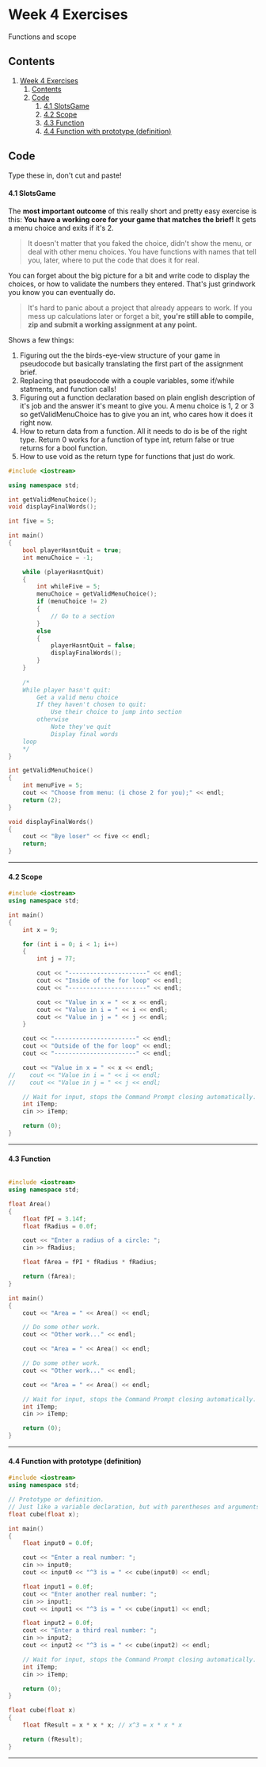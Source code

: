 # Week 4 Exercises

Functions and scope

## Contents


<!-- @import "[TOC]" {cmd="toc" depthFrom=1 depthTo=6 orderedList=false} -->

<!-- code_chunk_output -->

1. [Week 4 Exercises](#week-4-exercises)
   1. [Contents](#contents)
   2. [Code](#code)
         1. [4.1 SlotsGame](#41-slotsgame)
         2. [4.2 Scope](#42-scope)
         3. [4.3 Function](#43-function)
         4. [4.4 Function with prototype (definition)](#44-function-with-prototype-definition)

<!-- /code_chunk_output -->


## Code

Type these in, don't cut and paste!

#### 4.1 SlotsGame

The **most important outcome** of this really short and pretty easy exercise is this: **You have a working core for your game that matches the brief!** It gets a menu choice and exits if it's 2. 

> It doesn't matter that you faked the choice, didn't show the menu, or deal with other menu choices. You have functions with names that tell you, later, where to put the code that does it for real. 

You can forget about the big picture for a bit and write code to display the choices, or how to validate the numbers they entered. That's just grindwork you know you can eventually do. 

> It's hard to panic about a project that already appears to work. If you mess up calculations later or forget a bit, **you're still able to compile, zip and submit a working assignment at any point.**

Shows a few things:
1. Figuring out the the birds-eye-view structure of your game in pseudocode but basically translating the first part of the assignment brief.
2. Replacing that pseudocode with a couple variables, some if/while statments, and function calls!
3. Figuring out a function declaration based on plain english description of it's job and the answer it's meant to give you. A menu choice is 1, 2 or 3 so getValidMenuChoice has to give you an int, who cares how it does it right now.
4. How to return data from a function. All it needs to do is be of the right type. Return 0 works for a function of type int, return false or true returns for a bool function.
5. How to use void as the return type for functions that just do work.

```c++
#include <iostream>

using namespace std;

int getValidMenuChoice();
void displayFinalWords();

int five = 5;

int main()
{
	bool playerHasntQuit = true;
	int menuChoice = -1;

	while (playerHasntQuit)
	{
		int whileFive = 5;
		menuChoice = getValidMenuChoice();
		if (menuChoice != 2)
		{
			// Go to a section
		}
		else
		{
			playerHasntQuit = false;
			displayFinalWords();
		}
	}
	
	/*
	While player hasn't quit: 
		Get a valid menu choice
		If they haven't chosen to quit:
			Use their choice to jump into section
		otherwise
			Note they've quit
			Display final words
	loop
	*/
}

int getValidMenuChoice()
{
	int menuFive = 5;
	cout << "Choose from menu: (i chose 2 for you);" << endl;
	return (2);
}

void displayFinalWords()
{
	cout << "Bye loser" << five << endl;
	return;
}
```
___

#### 4.2 Scope

```c++
#include <iostream>
using namespace std;

int main()
{
    int x = 9;

    for (int i = 0; i < 1; i++)
    {
        int j = 77;

        cout << "----------------------" << endl;
        cout << "Inside of the for loop" << endl;
        cout << "----------------------" << endl;

        cout << "Value in x = " << x << endl;
        cout << "Value in i = " << i << endl;
        cout << "Value in j = " << j << endl;
    }

    cout << "-----------------------" << endl;
    cout << "Outside of the for loop" << endl;
    cout << "-----------------------" << endl;

    cout << "Value in x = " << x << endl;
//    cout << "Value in i = " << i << endl;
//    cout << "Value in j = " << j << endl;

    // Wait for input, stops the Command Prompt closing automatically.
    int iTemp;
    cin >> iTemp;

    return (0);
}
```
___

#### 4.3 Function

```c++

#include <iostream>
using namespace std;

float Area()
{
    float fPI = 3.14f;
    float fRadius = 0.0f;

    cout << "Enter a radius of a circle: ";
    cin >> fRadius;

    float fArea = fPI * fRadius * fRadius;

    return (fArea);
}

int main()
{
    cout << "Area = " << Area() << endl;

    // Do some other work.
    cout << "Other work..." << endl;

    cout << "Area = " << Area() << endl;

    // Do some other work.
    cout << "Other work..." << endl;

    cout << "Area = " << Area() << endl;

    // Wait for input, stops the Command Prompt closing automatically.
    int iTemp;
    cin >> iTemp;

    return (0);
}

```

___

#### 4.4 Function with prototype (definition) 


```c++
#include <iostream>
using namespace std;

// Prototype or definition. 
// Just like a variable declaration, but with parentheses and arguments.
float cube(float x);

int main()
{
    float input0 = 0.0f;

    cout << "Enter a real number: ";
    cin >> input0;
    cout << input0 << "^3 is = " << cube(input0) << endl;

    float input1 = 0.0f;
    cout << "Enter another real number: ";
    cin >> input1;
    cout << input1 << "^3 is = " << cube(input1) << endl;

    float input2 = 0.0f;
    cout << "Enter a third real number: ";
    cin >> input2;
    cout << input2 << "^3 is = " << cube(input2) << endl;

    // Wait for input, stops the Command Prompt closing automatically.
    int iTemp;
    cin >> iTemp;

    return (0);
}

float cube(float x)
{
    float fResult = x * x * x; // x^3 = x * x * x

    return (fResult);
}

```

___